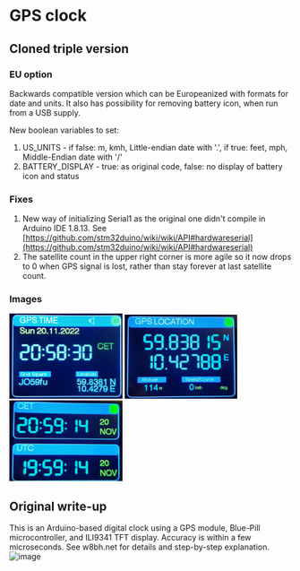 # GPS clock
## Cloned triple version
### EU option
Backwards compatible version which can be Europeanized with formats for date and units. It also has possibility for removing battery icon, when run from a USB supply. 

New boolean variables to set:
1. US_UNITS - if false: m, kmh, Little-endian date with '.', if true: feet, mph, Middle-Endian date with '/'
2. BATTERY_DISPLAY - true: as original code, false: no display of battery icon and status

### Fixes
1. New way of initializing Serial1 as the original one didn't compile in Arduino IDE 1.8.13. See [https://github.com/stm32duino/wiki/wiki/API#hardwareserial](https://github.com/stm32duino/wiki/wiki/API#hardwareserial)
2. The satellite count in the upper right corner is more agile so it now drops to 0 when GPS signal is lost, rather than stay forever at last satellite count.

### Images

<img src="Images-LA3ZA/Main.jpg" width="40%">

<img src="Images-LA3ZA/Position.jpg" width="40%">

<img src="Images-LA3ZA/UTC-CET.jpg" width="40%">


## Original write-up
 
This is an Arduino-based digital clock using a GPS module, Blue-Pill microcontroller, and ILI9341 TFT display.  Accuracy is within a few microseconds.  See w8bh.net for details and step-by-step explanation.
![image](gps_clock.jpg) 
